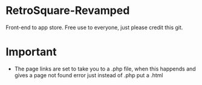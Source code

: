# RetroSquare-Revamped
Front-end to app store. Free use to everyone, just please credit this git.

# Important
- The page links are set to take you to a .php file, when this happends and gives a page not found error just instead of .php put a .html
